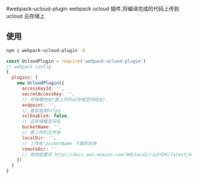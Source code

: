 #webpack-ucloud-plugin
webpack ucloud 插件,将编译完成的代码上传到 ucloud 云存储上

## 使用

```bash
npm i webpack-ucloud-plugin -D
```

```js
const UcloudPlugin = require('webpack-ucloud-plugin')
// webpack config
{
  plugins: [
    new UcloudPlugin({
      accessKeyId: '',
      secretAccessKey: '',
      // 存储桶地址(要上传的云存储空间地址)
      endpoint: '',
      // 是否启用https
      sslEnabled: false,
      // 云存储桶空间名
      bucketName: '',
      // 要上传的文件夹
      localDir: '',
      // 上传到 bucketName 下面的目录
      remoteDir: ''
      // 其他配置项 http://docs.aws.amazon.com/AWSJavaScriptSDK/latest/AWS/Config.html#constructor-property
    })
  ]
}
```

